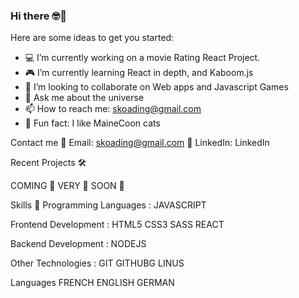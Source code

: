 ### Hi there 🤓👋

Here are some ideas to get you started:

- 💻 I’m currently working on a movie Rating React Project.
- 🎮 I’m currently learning React in depth, and Kaboom.js
- 🧬 I’m looking to collaborate on Web apps and Javascript Games
- 🎱 Ask me about the universe
- 📫 How to reach me: skoading@gmail.com
- 🧪 Fun fact: I like MaineCoon cats

Contact me
📧 Email: skoading@gmail.com
💼 LinkedIn: LinkedIn

Recent Projects 🛠️

COMING 🍔
VERY 🦩
SOON 🧟

Skills 🌟
Programming Languages :
JAVASCRIPT

Frontend Development :
HTML5 CSS3 SASS REACT 

Backend Development :
NODEJS

Other Technologies :
GIT  GITHUBG LINUS

Languages
FRENCH ENGLISH GERMAN

